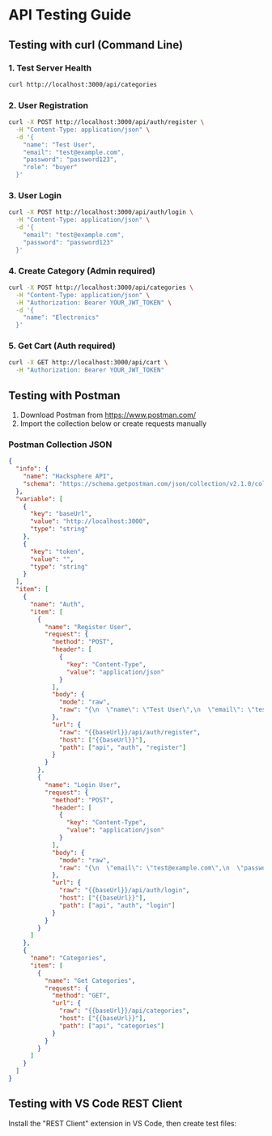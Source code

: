 # API Testing Guide

## Testing with curl (Command Line)

### 1. Test Server Health
```bash
curl http://localhost:3000/api/categories
```

### 2. User Registration
```bash
curl -X POST http://localhost:3000/api/auth/register \
  -H "Content-Type: application/json" \
  -d '{
    "name": "Test User",
    "email": "test@example.com",
    "password": "password123",
    "role": "buyer"
  }'
```

### 3. User Login
```bash
curl -X POST http://localhost:3000/api/auth/login \
  -H "Content-Type: application/json" \
  -d '{
    "email": "test@example.com",
    "password": "password123"
  }'
```

### 4. Create Category (Admin required)
```bash
curl -X POST http://localhost:3000/api/categories \
  -H "Content-Type: application/json" \
  -H "Authorization: Bearer YOUR_JWT_TOKEN" \
  -d '{
    "name": "Electronics"
  }'
```

### 5. Get Cart (Auth required)
```bash
curl -X GET http://localhost:3000/api/cart \
  -H "Authorization: Bearer YOUR_JWT_TOKEN"
```

## Testing with Postman

1. Download Postman from https://www.postman.com/
2. Import the collection below or create requests manually

### Postman Collection JSON
```json
{
  "info": {
    "name": "Hacksphere API",
    "schema": "https://schema.getpostman.com/json/collection/v2.1.0/collection.json"
  },
  "variable": [
    {
      "key": "baseUrl",
      "value": "http://localhost:3000",
      "type": "string"
    },
    {
      "key": "token",
      "value": "",
      "type": "string"
    }
  ],
  "item": [
    {
      "name": "Auth",
      "item": [
        {
          "name": "Register User",
          "request": {
            "method": "POST",
            "header": [
              {
                "key": "Content-Type",
                "value": "application/json"
              }
            ],
            "body": {
              "mode": "raw",
              "raw": "{\n  \"name\": \"Test User\",\n  \"email\": \"test@example.com\",\n  \"password\": \"password123\",\n  \"role\": \"buyer\"\n}"
            },
            "url": {
              "raw": "{{baseUrl}}/api/auth/register",
              "host": ["{{baseUrl}}"],
              "path": ["api", "auth", "register"]
            }
          }
        },
        {
          "name": "Login User",
          "request": {
            "method": "POST",
            "header": [
              {
                "key": "Content-Type",
                "value": "application/json"
              }
            ],
            "body": {
              "mode": "raw",
              "raw": "{\n  \"email\": \"test@example.com\",\n  \"password\": \"password123\"\n}"
            },
            "url": {
              "raw": "{{baseUrl}}/api/auth/login",
              "host": ["{{baseUrl}}"],
              "path": ["api", "auth", "login"]
            }
          }
        }
      ]
    },
    {
      "name": "Categories",
      "item": [
        {
          "name": "Get Categories",
          "request": {
            "method": "GET",
            "url": {
              "raw": "{{baseUrl}}/api/categories",
              "host": ["{{baseUrl}}"],
              "path": ["api", "categories"]
            }
          }
        }
      ]
    }
  ]
}
```

## Testing with VS Code REST Client

Install the "REST Client" extension in VS Code, then create test files:
